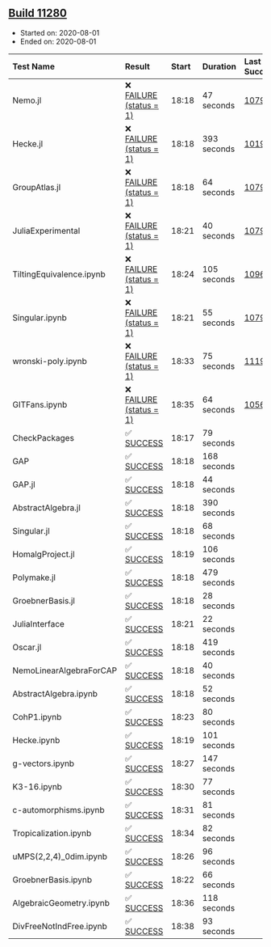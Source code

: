 ## [Build 11280](https://oscarci.mathematik.uni-kl.de/job/oscar/11280/)

* Started on: 2020-08-01
* Ended on: 2020-08-01

| Test Name    | Result | Start | Duration | Last Success | First Failure |
|:-------------|:-------|:------|:---------|:-------------|:--------------|
| Nemo.jl | ❌ [FAILURE (status = 1)](https://oscarci.mathematik.uni-kl.de/job/oscar/11280/artifact/logs/build-11280/Nemo.jl.log) | 18:18 | 47 seconds | [10790](https://oscarci.mathematik.uni-kl.de/job/oscar/10790/) | [10791](https://oscarci.mathematik.uni-kl.de/job/oscar/10791/) |
| Hecke.jl | ❌ [FAILURE (status = 1)](https://oscarci.mathematik.uni-kl.de/job/oscar/11280/artifact/logs/build-11280/Hecke.jl.log) | 18:18 | 393 seconds | [10197](https://oscarci.mathematik.uni-kl.de/job/oscar/10197/) | [10198](https://oscarci.mathematik.uni-kl.de/job/oscar/10198/) |
| GroupAtlas.jl | ❌ [FAILURE (status = 1)](https://oscarci.mathematik.uni-kl.de/job/oscar/11280/artifact/logs/build-11280/GroupAtlas.jl.log) | 18:18 | 64 seconds | [10790](https://oscarci.mathematik.uni-kl.de/job/oscar/10790/) | [10791](https://oscarci.mathematik.uni-kl.de/job/oscar/10791/) |
| JuliaExperimental | ❌ [FAILURE (status = 1)](https://oscarci.mathematik.uni-kl.de/job/oscar/11280/artifact/logs/build-11280/JuliaExperimental.log) | 18:21 | 40 seconds | [10790](https://oscarci.mathematik.uni-kl.de/job/oscar/10790/) | [10791](https://oscarci.mathematik.uni-kl.de/job/oscar/10791/) |
| TiltingEquivalence.ipynb | ❌ [FAILURE (status = 1)](https://oscarci.mathematik.uni-kl.de/job/oscar/11280/artifact/logs/build-11280/TiltingEquivalence.ipynb.log) | 18:24 | 105 seconds | [10962](https://oscarci.mathematik.uni-kl.de/job/oscar/10962/) | [10963](https://oscarci.mathematik.uni-kl.de/job/oscar/10963/) |
| Singular.ipynb | ❌ [FAILURE (status = 1)](https://oscarci.mathematik.uni-kl.de/job/oscar/11280/artifact/logs/build-11280/Singular.ipynb.log) | 18:21 | 55 seconds | [10790](https://oscarci.mathematik.uni-kl.de/job/oscar/10790/) | [10791](https://oscarci.mathematik.uni-kl.de/job/oscar/10791/) |
| wronski-poly.ipynb | ❌ [FAILURE (status = 1)](https://oscarci.mathematik.uni-kl.de/job/oscar/11280/artifact/logs/build-11280/wronski-poly.ipynb.log) | 18:33 | 75 seconds | [11192](https://oscarci.mathematik.uni-kl.de/job/oscar/11192/) | [11193](https://oscarci.mathematik.uni-kl.de/job/oscar/11193/) |
| GITFans.ipynb | ❌ [FAILURE (status = 1)](https://oscarci.mathematik.uni-kl.de/job/oscar/11280/artifact/logs/build-11280/GITFans.ipynb.log) | 18:35 | 64 seconds | [10566](https://oscarci.mathematik.uni-kl.de/job/oscar/10566/) | [10567](https://oscarci.mathematik.uni-kl.de/job/oscar/10567/) |
| CheckPackages | ✅ [SUCCESS](https://oscarci.mathematik.uni-kl.de/job/oscar/11280/artifact/logs/build-11280/CheckPackages.log) | 18:17 | 79 seconds |  |  |
| GAP | ✅ [SUCCESS](https://oscarci.mathematik.uni-kl.de/job/oscar/11280/artifact/logs/build-11280/GAP.log) | 18:18 | 168 seconds |  |  |
| GAP.jl | ✅ [SUCCESS](https://oscarci.mathematik.uni-kl.de/job/oscar/11280/artifact/logs/build-11280/GAP.jl.log) | 18:18 | 44 seconds |  |  |
| AbstractAlgebra.jl | ✅ [SUCCESS](https://oscarci.mathematik.uni-kl.de/job/oscar/11280/artifact/logs/build-11280/AbstractAlgebra.jl.log) | 18:18 | 390 seconds |  |  |
| Singular.jl | ✅ [SUCCESS](https://oscarci.mathematik.uni-kl.de/job/oscar/11280/artifact/logs/build-11280/Singular.jl.log) | 18:18 | 68 seconds |  |  |
| HomalgProject.jl | ✅ [SUCCESS](https://oscarci.mathematik.uni-kl.de/job/oscar/11280/artifact/logs/build-11280/HomalgProject.jl.log) | 18:19 | 106 seconds |  |  |
| Polymake.jl | ✅ [SUCCESS](https://oscarci.mathematik.uni-kl.de/job/oscar/11280/artifact/logs/build-11280/Polymake.jl.log) | 18:18 | 479 seconds |  |  |
| GroebnerBasis.jl | ✅ [SUCCESS](https://oscarci.mathematik.uni-kl.de/job/oscar/11280/artifact/logs/build-11280/GroebnerBasis.jl.log) | 18:18 | 28 seconds |  |  |
| JuliaInterface | ✅ [SUCCESS](https://oscarci.mathematik.uni-kl.de/job/oscar/11280/artifact/logs/build-11280/JuliaInterface.log) | 18:21 | 22 seconds |  |  |
| Oscar.jl | ✅ [SUCCESS](https://oscarci.mathematik.uni-kl.de/job/oscar/11280/artifact/logs/build-11280/Oscar.jl.log) | 18:18 | 419 seconds |  |  |
| NemoLinearAlgebraForCAP | ✅ [SUCCESS](https://oscarci.mathematik.uni-kl.de/job/oscar/11280/artifact/logs/build-11280/NemoLinearAlgebraForCAP.log) | 18:18 | 40 seconds |  |  |
| AbstractAlgebra.ipynb | ✅ [SUCCESS](https://oscarci.mathematik.uni-kl.de/job/oscar/11280/artifact/logs/build-11280/AbstractAlgebra.ipynb.log) | 18:18 | 52 seconds |  |  |
| CohP1.ipynb | ✅ [SUCCESS](https://oscarci.mathematik.uni-kl.de/job/oscar/11280/artifact/logs/build-11280/CohP1.ipynb.log) | 18:23 | 80 seconds |  |  |
| Hecke.ipynb | ✅ [SUCCESS](https://oscarci.mathematik.uni-kl.de/job/oscar/11280/artifact/logs/build-11280/Hecke.ipynb.log) | 18:19 | 101 seconds |  |  |
| g-vectors.ipynb | ✅ [SUCCESS](https://oscarci.mathematik.uni-kl.de/job/oscar/11280/artifact/logs/build-11280/g-vectors.ipynb.log) | 18:27 | 147 seconds |  |  |
| K3-16.ipynb | ✅ [SUCCESS](https://oscarci.mathematik.uni-kl.de/job/oscar/11280/artifact/logs/build-11280/K3-16.ipynb.log) | 18:30 | 77 seconds |  |  |
| c-automorphisms.ipynb | ✅ [SUCCESS](https://oscarci.mathematik.uni-kl.de/job/oscar/11280/artifact/logs/build-11280/c-automorphisms.ipynb.log) | 18:31 | 81 seconds |  |  |
| Tropicalization.ipynb | ✅ [SUCCESS](https://oscarci.mathematik.uni-kl.de/job/oscar/11280/artifact/logs/build-11280/Tropicalization.ipynb.log) | 18:34 | 82 seconds |  |  |
| uMPS(2,2,4)_0dim.ipynb | ✅ [SUCCESS](https://oscarci.mathematik.uni-kl.de/job/oscar/11280/artifact/logs/build-11280/uMPS-2-2-4-_0dim.ipynb.log) | 18:26 | 96 seconds |  |  |
| GroebnerBasis.ipynb | ✅ [SUCCESS](https://oscarci.mathematik.uni-kl.de/job/oscar/11280/artifact/logs/build-11280/GroebnerBasis.ipynb.log) | 18:22 | 66 seconds |  |  |
| AlgebraicGeometry.ipynb | ✅ [SUCCESS](https://oscarci.mathematik.uni-kl.de/job/oscar/11280/artifact/logs/build-11280/AlgebraicGeometry.ipynb.log) | 18:36 | 118 seconds |  |  |
| DivFreeNotIndFree.ipynb | ✅ [SUCCESS](https://oscarci.mathematik.uni-kl.de/job/oscar/11280/artifact/logs/build-11280/DivFreeNotIndFree.ipynb.log) | 18:38 | 93 seconds |  |  |
